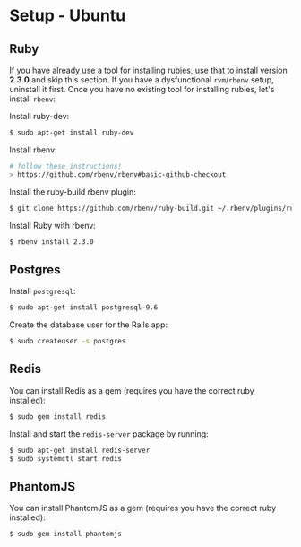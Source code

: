 # Setup - Ubuntu

## Ruby

If you have already use a tool for installing rubies, use that to install version **2.3.0** and skip this section. If you have a dysfunctional `rvm`/`rbenv` setup, uninstall it first. Once you have no existing tool for installing rubies, let's install `rbenv`:

Install ruby-dev:

```sh
$ sudo apt-get install ruby-dev
```

Install rbenv:

```sh
# follow these instructions!
> https://github.com/rbenv/rbenv#basic-github-checkout
```

Install the ruby-build rbenv plugin:

```sh
$ git clone https://github.com/rbenv/ruby-build.git ~/.rbenv/plugins/ruby-build
```

Install Ruby with rbenv:

```sh
$ rbenv install 2.3.0
```

## Postgres

Install `postgresql`:

```sh
$ sudo apt-get install postgresql-9.6
```

Create the database user for the Rails app:

```sh
$ sudo createuser -s postgres
```

## Redis

You can install Redis as a gem (requires you have the correct ruby installed):

```sh
$ sudo gem install redis
```

Install and start the `redis-server` package by running:

```sh
$ sudo apt-get install redis-server
$ sudo systemctl start redis
```

## PhantomJS

You can install PhantomJS as a gem (requires you have the correct ruby installed):

```sh
$ sudo gem install phantomjs
```
